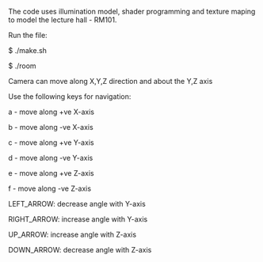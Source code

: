 The code uses illumination model, shader programming and texture maping to model the lecture hall - RM101.

Run the file:

$ ./make.sh

$ ./room

Camera can move along X,Y,Z direction and about the Y,Z axis

Use the following keys for navigation:

a - move along +ve X-axis

b - move along -ve X-axis

c - move along +ve Y-axis

d - move along -ve Y-axis

e - move along +ve Z-axis

f - move along -ve Z-axis

LEFT_ARROW: decrease angle with Y-axis

RIGHT_ARROW: increase angle with Y-axis

UP_ARROW: increase angle with Z-axis

DOWN_ARROW: decrease angle with Z-axis
